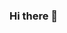 ### Hi there 👋

<!--

kelyflores.bo@gmail.com <br><br>
[![Instagram](https://img.shields.io/badge/Instagram-%23E4405F.svg?logo=Instagram&logoColor=white)](https://www.instagram.com/kely_florest/)
[![Twitter](https://img.shields.io/badge/Twitter-%231DA1F2.svg?logo=Twitter&logoColor=white)](https://twitter.com/kely_florest)


## 🤖🎨 Technologies:
 ![Postman](https://img.shields.io/badge/-Postman-FF6C37.svg?style=plastic&logo=Postman&logoColor=white)
 ![Selenium](https://img.shields.io/badge/-Selenium-2543B02A.svg?style=plastic&logo=Selenium&logoColor=white)
 ![Git](https://img.shields.io/badge/-Git-F05032.svg?style=plastic&logo=git&logoColor=white)
 ![Python](https://img.shields.io/badge/-Python-3776AB.svg?style=plastic&logo=git&logoColor=white)
 ![Java](https://img.shields.io/badge/-Java-23ED8B00.svg?style=plastic&logo=java&logoColor=white) 
 ![JavaScript](https://img.shields.io/badge/-JavaScript-F7DF1E.svg?style=plastic&logo=javascript&logoColor=%23F7DF1E) 
 ![Figma](https://img.shields.io/badge/-Figma-F24E1E?style=plastic&logo=figma&logoColor=white)
 

## GitHub Stats:
![](https://github-readme-stats.vercel.app/api?username=cristalft&theme=dark&hide_border=false&include_all_commits=false&count_private=false)<br/>
![](https://github-readme-streak-stats.herokuapp.com/?user=cristalft&theme=dark&hide_border=false)<br/>
![](https://github-readme-stats.vercel.app/api/top-langs/?username=cristalft&theme=dark&hide_border=false&include_all_commits=false&count_private=false&layout=compact)

